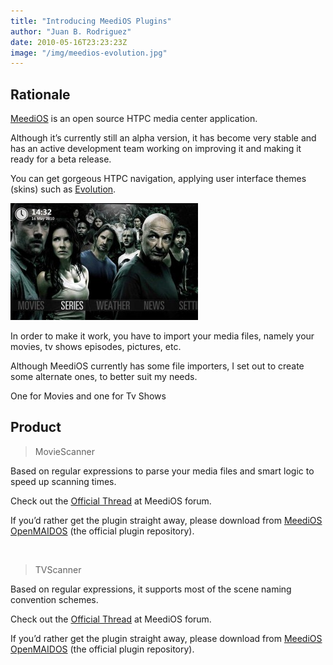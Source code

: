 ```yaml
---
title: "Introducing MeediOS Plugins"
author: "Juan B. Rodriguez"
date: 2010-05-16T23:23:23Z
image: "/img/meedios-evolution.jpg"
---
```


## Rationale
[MeediOS](http://www.meedios.com/) is an open source HTPC media center application.

Although it’s currently still an alpha version, it has become very stable and has an active development team working on improving it and making it ready for a beta release.

You can get gorgeous HTPC navigation, applying user interface themes (skins) such as [Evolution](http://www.meedios.com/forum/viewtopic.php?t=4804).

![MeediOS](/img/meedios-300x187.jpg "MeediOS")

In order to make it work, you have to import your media files, namely your movies, tv shows episodes, pictures, etc.

Although MeediOS currently has some file importers, I set out to create some alternate ones, to better suit my needs.

One for Movies and one for Tv Shows

## Product

<blockquote>MovieScanner</blockquote>

Based on regular expressions to parse your media files and smart logic to speed up scanning times.

Check out the [Official Thread](http://www.meedios.com/forum/viewtopic.php?t=6024) at MeediOS forum.

If you’d rather get the plugin straight away, please download from [MeediOS OpenMAIDOS](http://www.meedios.com/OpenMAIDOS/detail.php?plugin_id=D319AEC1-70E1-4C88-952E-95EF797E3E09) (the official plugin repository).

<br />

<blockquote>TVScanner</blockquote>

Based on regular expressions, it supports most of the scene naming convention schemes.

Check out the [Official Thread](http://www.meedios.com/forum/viewtopic.php?t=6025) at MeediOS forum.

If you’d rather get the plugin straight away, please download from [MeediOS OpenMAIDOS](http://www.meedios.com/OpenMAIDOS/detail.php?plugin_id=D319AEC1-70E1-4C88-952E-95EF797E3E09) (the official plugin repository).
